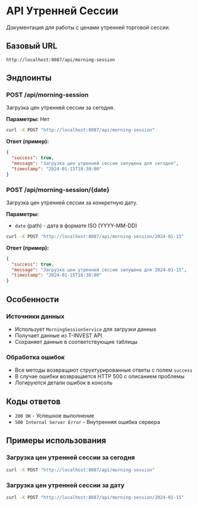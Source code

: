 # API Утренней Сессии

Документация для работы с ценами утренней торговой сессии.

## Базовый URL
```
http://localhost:8087/api/morning-session
```

## Эндпоинты

### POST /api/morning-session
Загрузка цен утренней сессии за сегодня.

**Параметры:** Нет

```bash
curl -X POST "http://localhost:8087/api/morning-session"
```

**Ответ (пример):**
```json
{
  "success": true,
  "message": "Загрузка цен утренней сессии запущена для сегодня",
  "timestamp": "2024-01-15T18:30:00"
}
```

### POST /api/morning-session/{date}
Загрузка цен утренней сессии за конкретную дату.

**Параметры:**
- `date` (path) - дата в формате ISO (YYYY-MM-DD)

```bash
curl -X POST "http://localhost:8087/api/morning-session/2024-01-15"
```

**Ответ (пример):**
```json
{
  "success": true,
  "message": "Загрузка цен утренней сессии запущена для 2024-01-15",
  "timestamp": "2024-01-15T18:30:00"
}
```

## Особенности

### Источники данных
- Использует `MorningSessionService` для загрузки данных
- Получает данные из T-INVEST API
- Сохраняет данные в соответствующие таблицы

### Обработка ошибок
- Все методы возвращают структурированные ответы с полем `success`
- В случае ошибки возвращается HTTP 500 с описанием проблемы
- Логируются детали ошибок в консоль

## Коды ответов

- `200 OK` - Успешное выполнение
- `500 Internal Server Error` - Внутренняя ошибка сервера

## Примеры использования

### Загрузка цен утренней сессии за сегодня
```bash
curl -X POST "http://localhost:8087/api/morning-session"
```

### Загрузка цен утренней сессии за дату
```bash
curl -X POST "http://localhost:8087/api/morning-session/2024-01-15"
```
